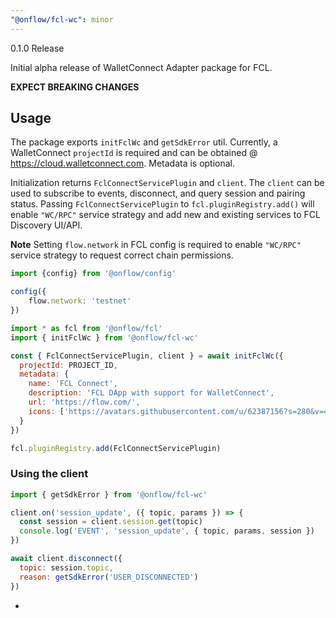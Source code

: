 ```yaml
---
"@onflow/fcl-wc": minor
---
```


0.1.0 Release

Initial alpha release of WalletConnect Adapter package for FCL.

**EXPECT BREAKING CHANGES**

## Usage

The package exports `initFclWc` and `getSdkError` util.
Currently, a WalletConnect `projectId` is required and can be obtained @ https://cloud.walletconnect.com. Metadata is optional.

Initialization returns `FclConnectServicePlugin` and `client`. The `client` can be used to subscribe to events, disconnect, and query session and pairing status.
Passing `FclConnectServicePlugin` to `fcl.pluginRegistry.add()` will enable `"WC/RPC"` service strategy and add new and existing services to FCL Discovery UI/API.

**Note**
Setting `flow.network` in FCL config is required to enable `"WC/RPC"` service strategy to request correct chain permissions.

```javascript
import {config} from '@onflow/config'

config({
    flow.network: 'testnet'
})
```

```javascript
import * as fcl from '@onflow/fcl'
import { initFclWc } from '@onflow/fcl-wc'

const { FclConnectServicePlugin, client } = await initFclWc({
  projectId: PROJECT_ID,
  metadata: {
    name: 'FCL Connect',
    description: 'FCL DApp with support for WalletConnect',
    url: 'https://flow.com/',
    icons: ['https://avatars.githubusercontent.com/u/62387156?s=280&v=4']
  }
})

fcl.pluginRegistry.add(FclConnectServicePlugin)
```

### Using the client

```javascript
import { getSdkError } from '@onflow/fcl-wc'

client.on('session_update', ({ topic, params }) => {
  const session = client.session.get(topic)
  console.log('EVENT', 'session_update', { topic, params, session })
})

await client.disconnect({
  topic: session.topic,
  reason: getSdkError('USER_DISCONNECTED')
})

```

-
